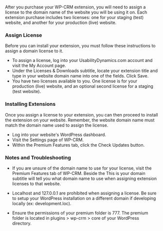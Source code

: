 After you purchase your WP-CRM extension, you will need to assign a license to the domain name of the website you will be using it on. Each extension purchase includes two licenses: one for your staging (test) website, and another for your production (live) website.

### Assign License

Before you can install your extension, you must follow these instructions to assign a domain license to it.

* To assign a license, log into your UsabilityDynamics.com account and visit the My Account page.
* Under the Licenses & Downloads subtitle, locate your extension title and type in your website domain name into one of the fields. Click Save.
* You have two licenses available to you. One license is for your production (live) website, and an optional second license for a staging (test website).


### Installing Extensions

Once you assign a license to your extension, you can then proceed to install the extension on your website. Remember, the website domain name must match the domain name used to assign the license.

* Log into your website's WordPress dashboard.
* Visit the Settings page of WP-CRM.
* Within the Premium Features tab, click the Check Updates button.

### Notes and Troubleshooting

* If you are unsure of the domain name to use for your license, visit the Premium Features tab of WP-CRM. Beside the This is your domain subtitle will tell you what domain name to use when assigning extension licenses to that website.

* Localhost and 127.0.0.1 are prohibited when assigning a license. Be sure to setup your WordPress installation on a different domain if developing locally (ex: development.loc).

* Ensure the permissions of your premium folder is 777. The premium folder is located in plugins > wp-crm > core of your WordPress directory.